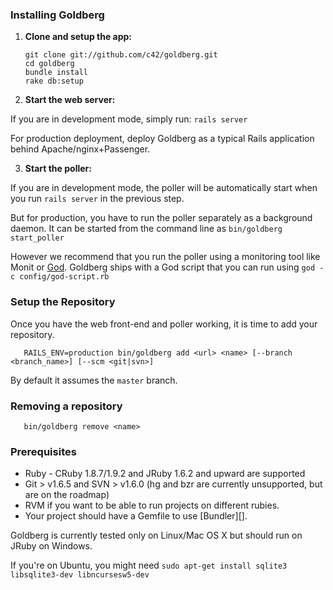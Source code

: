        
### Installing Goldberg

1. **Clone and setup the app:**

    ```
    git clone git://github.com/c42/goldberg.git
    cd goldberg
    bundle install
    rake db:setup
    ```

2. **Start the web server:**

  If you are in development mode, simply run:
    `
    rails server
    `
 
  For production deployment, deploy Goldberg as a typical Rails application behind Apache/nginx+Passenger.

3. **Start the poller:**

  If you are in development mode, the poller will be automatically start when you run `rails server` in the previous step.

  But for production, you have to run the poller separately as a background daemon. It can be started from the command line as `bin/goldberg start_poller`

  However we recommend that you run the poller using a monitoring tool like Monit or [God](https://github.com/mojombo/god). Goldberg ships with a God script that you can run using `god -c config/god-script.rb`

### Setup the Repository

Once you have the web front-end and poller working, it is time to add your repository.

       RAILS_ENV=production bin/goldberg add <url> <name> [--branch <branch_name>] [--scm <git|svn>]

By default it assumes the <code>master</code> branch.

### Removing a repository

       bin/goldberg remove <name>

### Prerequisites

* Ruby - CRuby 1.8.7/1.9.2 and JRuby 1.6.2 and upward are supported
* Git > v1.6.5 and SVN > v1.6.0 (hg and bzr are currently unsupported, but are on the roadmap)
* RVM if you want to be able to run projects on different rubies.
* Your project should have a Gemfile to use [Bundler][].

Goldberg is currently tested only on Linux/Mac OS X but should run on JRuby on Windows.

If you're on Ubuntu, you might need `sudo apt-get install sqlite3 libsqlite3-dev libncursesw5-dev`
       
